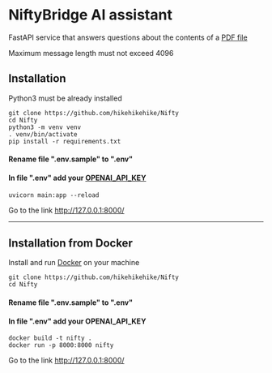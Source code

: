 # NiftyBridge AI assistant

FastAPI service that answers questions about the contents of a [PDF file](https://www.dropbox.com/s/9npstuvp2vhnq4z/Untitled%205.pdf?dl=0)

Maximum message length must not exceed 4096

## Installation

Python3 must be already installed


```shell
git clone https://github.com/hikehikehike/Nifty
cd Nifty
python3 -m venv venv
. venv/bin/activate
pip install -r requirements.txt
```
#### Rename file ".env.sample" to ".env"
#### In file ".env" add your [OPENAI_API_KEY](https://platform.openai.com/account/api-keys)
```shell
uvicorn main:app --reload
```
Go to the link http://127.0.0.1:8000/

----------
## Installation from Docker
Install and run [Docker](https://www.docker.com/) on your machine
```shell
git clone https://github.com/hikehikehike/Nifty
cd Nifty
```
#### Rename file ".env.sample" to ".env"
#### In file ".env" add your OPENAI_API_KEY
```shell
docker build -t nifty .
docker run -p 8000:8000 nifty
```

Go to the link http://127.0.0.1:8000/
